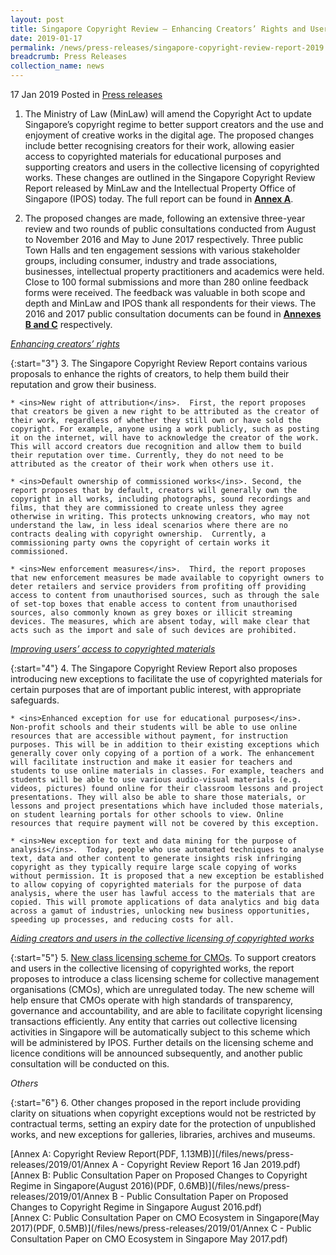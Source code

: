 ```yaml
---
layout: post
title: Singapore Copyright Review – Enhancing Creators’ Rights and Users’ Access to Copyrighted Works
date: 2019-01-17
permalink: /news/press-releases/singapore-copyright-review-report-2019
breadcrumb: Press Releases
collection_name: news
---
```

17 Jan 2019 Posted in [Press releases](/news/press-releases)

1. The Ministry of Law (MinLaw) will amend the Copyright Act to update Singapore’s copyright regime to better support creators and the use and enjoyment of creative works in the digital age. The proposed changes include better recognising creators for their work, allowing easier access to copyrighted materials for educational purposes and supporting creators and users in the collective licensing of copyrighted works. These changes are outlined in the Singapore Copyright Review Report released by MinLaw and the Intellectual Property Office of Singapore (IPOS) today. The full report can be found in <ins>**Annex A**</ins>.

2. The proposed changes are made, following an extensive three-year review and two rounds of public consultations conducted from August to November 2016 and May to June 2017 respectively. Three public Town Halls and ten engagement sessions with various stakeholder groups, including consumer, industry and trade associations, businesses, intellectual property practitioners and academics were held. Close to 100 formal submissions and more than 280 online feedback forms were received. The feedback was valuable in both scope and depth and MinLaw and IPOS thank all respondents for their views. The 2016 and 2017 public consultation documents can be found in <ins>**Annexes B and C**</ins> respectively.

<ins>*Enhancing creators’ rights*</ins>

{:start="3"}
3. The Singapore Copyright Review Report contains various proposals to enhance the rights of creators, to help them build their reputation and grow their business.

    * <ins>New right of attribution</ins>.  First, the report proposes that creators be given a new right to be attributed as the creator of their work, regardless of whether they still own or have sold the copyright. For example, anyone using a work publicly, such as posting it on the internet, will have to acknowledge the creator of the work. This will accord creators due recognition and allow them to build their reputation over time. Currently, they do not need to be attributed as the creator of their work when others use it.

    * <ins>Default ownership of commissioned works</ins>. Second, the report proposes that by default, creators will generally own the copyright in all works, including photographs, sound recordings and films, that they are commissioned to create unless they agree otherwise in writing. This protects unknowing creators, who may not understand the law, in less ideal scenarios where there are no contracts dealing with copyright ownership.  Currently, a commissioning party owns the copyright of certain works it commissioned.   

    * <ins>New enforcement measures</ins>.  Third, the report proposes that new enforcement measures be made available to copyright owners to deter retailers and service providers from profiting off providing access to content from unauthorised sources, such as through the sale of set-top boxes that enable access to content from unauthorised sources, also commonly known as grey boxes or illicit streaming devices. The measures, which are absent today, will make clear that acts such as the import and sale of such devices are prohibited.

<ins>*Improving users’ access to copyrighted materials*</ins>

{:start="4"}
4. The Singapore Copyright Review Report also proposes introducing new exceptions to facilitate the use of copyrighted materials for certain purposes that are of important public interest, with appropriate safeguards.

    * <ins>Enhanced exception for use for educational purposes</ins>.  Non-profit schools and their students will be able to use online resources that are accessible without payment, for instruction purposes. This will be in addition to their existing exceptions which generally cover only copying of a portion of a work. The enhancement will facilitate instruction and make it easier for teachers and students to use online materials in classes. For example, teachers and students will be able to use various audio-visual materials (e.g. videos, pictures) found online for their classroom lessons and project presentations. They will also be able to share those materials, or lessons and project presentations which have included those materials, on student learning portals for other schools to view. Online resources that require payment will not be covered by this exception.

    * <ins>New exception for text and data mining for the purpose of analysis</ins>.  Today, people who use automated techniques to analyse text, data and other content to generate insights risk infringing copyright as they typically require large scale copying of works without permission. It is proposed that a new exception be established to allow copying of copyrighted materials for the purpose of data analysis, where the user has lawful access to the materials that are copied. This will promote applications of data analytics and big data across a gamut of industries, unlocking new business opportunities, speeding up processes, and reducing costs for all.

<ins>*Aiding creators and users in the collective licensing of copyrighted works*</ins>

{:start="5"}
5. <ins>New class licensing scheme for CMOs</ins>.  To support creators and users in the collective licensing of copyrighted works, the report proposes to introduce a class licensing scheme for collective management organisations (CMOs), which are unregulated today. The new scheme will help ensure that CMOs operate with high standards of transparency, governance and accountability, and are able to facilitate copyright licensing transactions efficiently. Any entity that carries out collective licensing activities in Singapore will be automatically subject to this scheme which will be administered by IPOS. Further details on the licensing scheme and licence conditions will be announced subsequently, and another public consultation will be conducted on this.

*Others*

{:start="6"}
6. Other changes proposed in the report include providing clarity on situations when copyright exceptions would not be restricted by contractual terms, setting an expiry date for the protection of unpublished works, and new exceptions for galleries, libraries, archives and museums. 

[Annex A: Copyright Review Report(PDF, 1.13MB)](/files/news/press-releases/2019/01/Annex A - Copyright Review Report 16 Jan 2019.pdf)  
[Annex B: Public Consultation Paper on Proposed Changes to Copyright Regime in Singapore(August 2016)(PDF, 0.6MB)](/files/news/press-releases/2019/01/Annex B - Public Consultation Paper on Proposed Changes to Copyright Regime in Singapore August 2016.pdf)  
[Annex C: Public Consultation Paper on CMO Ecosystem in Singapore(May 2017)(PDF, 0.5MB)](/files/news/press-releases/2019/01/Annex C - Public Consultation Paper on CMO Ecosystem in Singapore May 2017.pdf)


